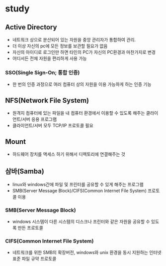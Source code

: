 study
======
## Active Directory
- 네트워크 상으로 분산되어 있는 자원을 중앙 관리자가 통합하여 관리.
- 더 이상 자신의 pc에 모든 정보를 보관할 필요가 없음
- 자신의 아이디로 로그인만 하면 타인의 PC가 자신의 PC환경과 마찬가지로 변경
- 어디서든 전체 자원을 편리하게 사용 가능

### SSO(Single Sign-On; 통합 인증)
- 한 번의 인증 과정으로 여러 컴퓨터 상의 자원을 이용 가능하게 하는 인증 기능

## NFS(Network File System)
- 원격지 컴퓨터에 있는 파일을 내 컴퓨터 환경에서 이용할 수 있도록 해주는 클라이언트/서버 응용 프로그램
- 클라이언트/서버 모두 TCP/IP 프로토콜 필요

## Mount
- 하드웨어 장치를 액세스 하기 위해서 디렉토리에 연결해주는 것

## 삼바(Samba)
- linux와 windows간에 파일 및 프린터를 공유할 수 있게 해주는 프로그램
- SMB(Server Message Block)/CIFS(Common Internet File System) 프로토콜 이용
	
### SMB(Server Message Block)
- windows 시스템이 다른 시스템의 디스크나 프린터와 같은 자원을 공유할 수 있도록 만든 프로토콜

### CIFS(Common Internet File System)
- 네트워크를 위한 SMB의 확장버전, windows와 unix 환경을 동시 지원하는 인터넷 표준 파일 규약 프로토콜

